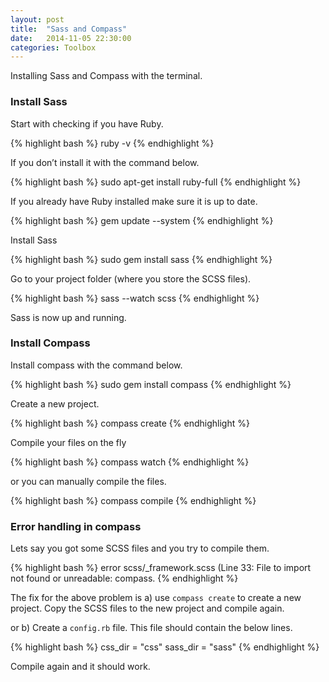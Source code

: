 ```yaml
---
layout: post
title:  "Sass and Compass"
date:   2014-11-05 22:30:00
categories: Toolbox
---
```


Installing Sass and Compass with the terminal.

<h3>Install Sass</h3>

Start with checking if you have Ruby.

{% highlight bash %}
ruby -v
{% endhighlight %}

If you don’t install it with the command below.

{% highlight bash %}
sudo apt-get install ruby-full
{% endhighlight %}

If you already have Ruby installed make sure it is up to date.

{% highlight bash %}
gem update --system
{% endhighlight %}

Install Sass

{% highlight bash %}
sudo gem install sass
{% endhighlight %}

Go to your project folder (where you store the SCSS files).

{% highlight bash %}
sass --watch scss
{% endhighlight %}

Sass is now up and running.

<h3>Install Compass</h3>

Install compass with the command below.

{% highlight bash %}
sudo gem install compass
{% endhighlight %}

Create a new project.

{% highlight bash %}
compass create
{% endhighlight %}

Compile your files on the fly

{% highlight bash %}
compass watch
{% endhighlight %}

or you can manually compile the files.

{% highlight bash %}
compass compile
{% endhighlight %}


<h3>Error handling in compass</h3>

Lets say you got some SCSS files and you try to compile them.

{% highlight bash %}
error scss/_framework.scss (Line 33: File to import not found or unreadable: compass.
{% endhighlight %}

The fix for the above problem is a) use `compass create` to create a new project. Copy the SCSS files to the
new project and compile again.

or b) Create a `config.rb` file. This file should contain the below lines.

{% highlight bash %}
css_dir =   "css"
sass_dir =  "sass"
{% endhighlight %}

Compile again and it should work.
